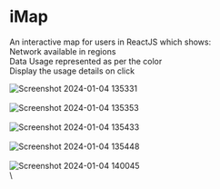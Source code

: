 # iMap

An interactive map for users in ReactJS which shows: \
  Network available in regions \
  Data Usage represented as per the color \
  Display the usage details on click 

![Screenshot 2024-01-04 135331](https://github.com/Sid-0307/iMap/assets/110523312/65902cbe-55a8-4fd7-bd5a-b411de0ff7db)\
\
![Screenshot 2024-01-04 135353](https://github.com/Sid-0307/iMap/assets/110523312/9448810d-3674-44e9-a655-618910b3ae34)\
\
![Screenshot 2024-01-04 135433](https://github.com/Sid-0307/iMap/assets/110523312/a6b29ec0-ab18-4d32-a775-0f177a33e117)\
\
![Screenshot 2024-01-04 135448](https://github.com/Sid-0307/iMap/assets/110523312/2afe68c5-7ce6-4d7f-8621-4bedd0346ee8)\
\
![Screenshot 2024-01-04 140045](https://github.com/Sid-0307/iMap/assets/110523312/0b20952f-4bef-4395-a3ad-0a1ef77c0c0e)\
\
